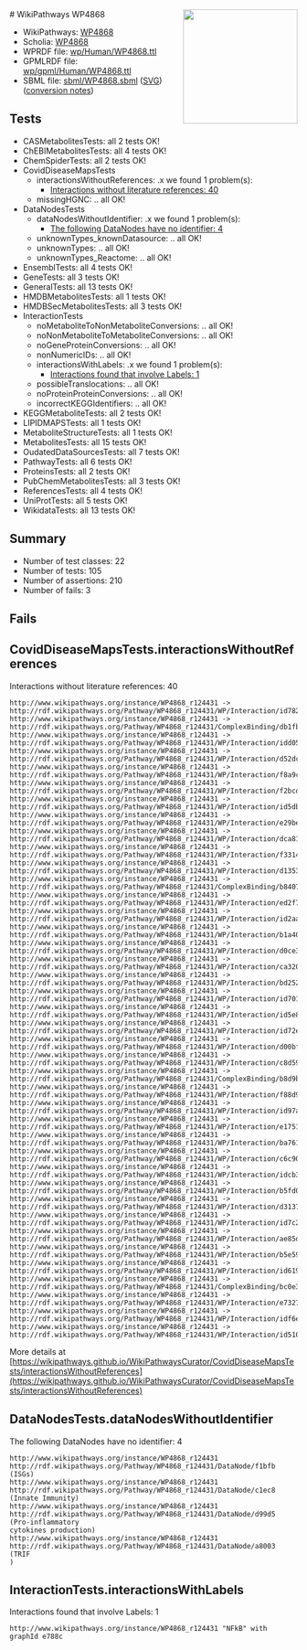 <img style="float: right; width: 200px" src="../logo.png" />
# WikiPathways WP4868

* WikiPathways: [WP4868](https://identifiers.org/wikipathways:WP4868)
* Scholia: [WP4868](https://scholia.toolforge.org/wikipathways/WP4868)
* WPRDF file: [wp/Human/WP4868.ttl](../wp/Human/WP4868.ttl)
* GPMLRDF file: [wp/gpml/Human/WP4868.ttl](../wp/gpml/Human/WP4868.ttl)
* SBML file: [sbml/WP4868.sbml](../sbml/WP4868.sbml) ([SVG](../sbml/WP4868.svg)) ([conversion notes](../sbml/WP4868.txt))

## Tests
* CASMetabolitesTests: all 2 tests OK!
* ChEBIMetabolitesTests: all 4 tests OK!
* ChemSpiderTests: all 2 tests OK!
* CovidDiseaseMapsTests
    * interactionsWithoutReferences: .x we found 1 problem(s):
        * [Interactions without literature references: 40](#9701cd3e)
    * missingHGNC: .. all OK!
* DataNodesTests
    * dataNodesWithoutIdentifier: .x we found 1 problem(s):
        * [The following DataNodes have no identifier: 4](#d2d32fa3)
    * unknownTypes_knownDatasource: .. all OK!
    * unknownTypes: .. all OK!
    * unknownTypes_Reactome: .. all OK!
* EnsemblTests: all 4 tests OK!
* GeneTests: all 3 tests OK!
* GeneralTests: all 13 tests OK!
* HMDBMetabolitesTests: all 1 tests OK!
* HMDBSecMetabolitesTests: all 3 tests OK!
* InteractionTests
    * noMetaboliteToNonMetaboliteConversions: .. all OK!
    * noNonMetaboliteToMetaboliteConversions: .. all OK!
    * noGeneProteinConversions: .. all OK!
    * nonNumericIDs: .. all OK!
    * interactionsWithLabels: .x we found 1 problem(s):
        * [Interactions found that involve Labels: 1](#630d2678)
    * possibleTranslocations: .. all OK!
    * noProteinProteinConversions: .. all OK!
    * incorrectKEGGIdentifiers: .. all OK!
* KEGGMetaboliteTests: all 2 tests OK!
* LIPIDMAPSTests: all 1 tests OK!
* MetaboliteStructureTests: all 1 tests OK!
* MetabolitesTests: all 15 tests OK!
* OudatedDataSourcesTests: all 7 tests OK!
* PathwayTests: all 6 tests OK!
* ProteinsTests: all 2 tests OK!
* PubChemMetabolitesTests: all 3 tests OK!
* ReferencesTests: all 4 tests OK!
* UniProtTests: all 5 tests OK!
* WikidataTests: all 13 tests OK!


## Summary

* Number of test classes: 22
* Number of tests: 105
* Number of assertions: 210
* Number of fails: 3

## Fails

<a name="9701cd3e" />

## CovidDiseaseMapsTests.interactionsWithoutReferences

Interactions without literature references: 40
```
http://www.wikipathways.org/instance/WP4868_r124431 -> http://rdf.wikipathways.org/Pathway/WP4868_r124431/WP/Interaction/id782ae218
http://www.wikipathways.org/instance/WP4868_r124431 -> http://rdf.wikipathways.org/Pathway/WP4868_r124431/ComplexBinding/db1fb
http://www.wikipathways.org/instance/WP4868_r124431 -> http://rdf.wikipathways.org/Pathway/WP4868_r124431/WP/Interaction/idd0587e82
http://www.wikipathways.org/instance/WP4868_r124431 -> http://rdf.wikipathways.org/Pathway/WP4868_r124431/WP/Interaction/d52dc
http://www.wikipathways.org/instance/WP4868_r124431 -> http://rdf.wikipathways.org/Pathway/WP4868_r124431/WP/Interaction/f8a9c
http://www.wikipathways.org/instance/WP4868_r124431 -> http://rdf.wikipathways.org/Pathway/WP4868_r124431/WP/Interaction/f2bcd
http://www.wikipathways.org/instance/WP4868_r124431 -> http://rdf.wikipathways.org/Pathway/WP4868_r124431/WP/Interaction/id5db145b0
http://www.wikipathways.org/instance/WP4868_r124431 -> http://rdf.wikipathways.org/Pathway/WP4868_r124431/WP/Interaction/e29be
http://www.wikipathways.org/instance/WP4868_r124431 -> http://rdf.wikipathways.org/Pathway/WP4868_r124431/WP/Interaction/dca81
http://www.wikipathways.org/instance/WP4868_r124431 -> http://rdf.wikipathways.org/Pathway/WP4868_r124431/WP/Interaction/f3314
http://www.wikipathways.org/instance/WP4868_r124431 -> http://rdf.wikipathways.org/Pathway/WP4868_r124431/WP/Interaction/d1353
http://www.wikipathways.org/instance/WP4868_r124431 -> http://rdf.wikipathways.org/Pathway/WP4868_r124431/ComplexBinding/b8407
http://www.wikipathways.org/instance/WP4868_r124431 -> http://rdf.wikipathways.org/Pathway/WP4868_r124431/WP/Interaction/ed2f7
http://www.wikipathways.org/instance/WP4868_r124431 -> http://rdf.wikipathways.org/Pathway/WP4868_r124431/WP/Interaction/id2aa49a5d
http://www.wikipathways.org/instance/WP4868_r124431 -> http://rdf.wikipathways.org/Pathway/WP4868_r124431/WP/Interaction/b1a40
http://www.wikipathways.org/instance/WP4868_r124431 -> http://rdf.wikipathways.org/Pathway/WP4868_r124431/WP/Interaction/d0ce3
http://www.wikipathways.org/instance/WP4868_r124431 -> http://rdf.wikipathways.org/Pathway/WP4868_r124431/WP/Interaction/ca320
http://www.wikipathways.org/instance/WP4868_r124431 -> http://rdf.wikipathways.org/Pathway/WP4868_r124431/WP/Interaction/bd252
http://www.wikipathways.org/instance/WP4868_r124431 -> http://rdf.wikipathways.org/Pathway/WP4868_r124431/WP/Interaction/id7018850f
http://www.wikipathways.org/instance/WP4868_r124431 -> http://rdf.wikipathways.org/Pathway/WP4868_r124431/WP/Interaction/id5e8cde6a
http://www.wikipathways.org/instance/WP4868_r124431 -> http://rdf.wikipathways.org/Pathway/WP4868_r124431/WP/Interaction/id72e167d2
http://www.wikipathways.org/instance/WP4868_r124431 -> http://rdf.wikipathways.org/Pathway/WP4868_r124431/WP/Interaction/d00bf
http://www.wikipathways.org/instance/WP4868_r124431 -> http://rdf.wikipathways.org/Pathway/WP4868_r124431/WP/Interaction/c8d59
http://www.wikipathways.org/instance/WP4868_r124431 -> http://rdf.wikipathways.org/Pathway/WP4868_r124431/ComplexBinding/b8d9b
http://www.wikipathways.org/instance/WP4868_r124431 -> http://rdf.wikipathways.org/Pathway/WP4868_r124431/WP/Interaction/f88d9
http://www.wikipathways.org/instance/WP4868_r124431 -> http://rdf.wikipathways.org/Pathway/WP4868_r124431/WP/Interaction/id97a8368b
http://www.wikipathways.org/instance/WP4868_r124431 -> http://rdf.wikipathways.org/Pathway/WP4868_r124431/WP/Interaction/e1751
http://www.wikipathways.org/instance/WP4868_r124431 -> http://rdf.wikipathways.org/Pathway/WP4868_r124431/WP/Interaction/ba761
http://www.wikipathways.org/instance/WP4868_r124431 -> http://rdf.wikipathways.org/Pathway/WP4868_r124431/WP/Interaction/c6c90
http://www.wikipathways.org/instance/WP4868_r124431 -> http://rdf.wikipathways.org/Pathway/WP4868_r124431/WP/Interaction/idcb3aff58
http://www.wikipathways.org/instance/WP4868_r124431 -> http://rdf.wikipathways.org/Pathway/WP4868_r124431/WP/Interaction/b5fd0
http://www.wikipathways.org/instance/WP4868_r124431 -> http://rdf.wikipathways.org/Pathway/WP4868_r124431/WP/Interaction/d3137
http://www.wikipathways.org/instance/WP4868_r124431 -> http://rdf.wikipathways.org/Pathway/WP4868_r124431/WP/Interaction/id7c297d34
http://www.wikipathways.org/instance/WP4868_r124431 -> http://rdf.wikipathways.org/Pathway/WP4868_r124431/WP/Interaction/ae85d
http://www.wikipathways.org/instance/WP4868_r124431 -> http://rdf.wikipathways.org/Pathway/WP4868_r124431/WP/Interaction/b5e59
http://www.wikipathways.org/instance/WP4868_r124431 -> http://rdf.wikipathways.org/Pathway/WP4868_r124431/WP/Interaction/id619b1996
http://www.wikipathways.org/instance/WP4868_r124431 -> http://rdf.wikipathways.org/Pathway/WP4868_r124431/ComplexBinding/bc0e3
http://www.wikipathways.org/instance/WP4868_r124431 -> http://rdf.wikipathways.org/Pathway/WP4868_r124431/WP/Interaction/e7327
http://www.wikipathways.org/instance/WP4868_r124431 -> http://rdf.wikipathways.org/Pathway/WP4868_r124431/WP/Interaction/idf6e0bc7f
http://www.wikipathways.org/instance/WP4868_r124431 -> http://rdf.wikipathways.org/Pathway/WP4868_r124431/WP/Interaction/id51069b65
```

More details at [https://wikipathways.github.io/WikiPathwaysCurator/CovidDiseaseMapsTests/interactionsWithoutReferences](https://wikipathways.github.io/WikiPathwaysCurator/CovidDiseaseMapsTests/interactionsWithoutReferences)

<a name="d2d32fa3" />

## DataNodesTests.dataNodesWithoutIdentifier

The following DataNodes have no identifier: 4
```
http://www.wikipathways.org/instance/WP4868_r124431 http://rdf.wikipathways.org/Pathway/WP4868_r124431/DataNode/f1bfb (ISGs)
http://www.wikipathways.org/instance/WP4868_r124431 http://rdf.wikipathways.org/Pathway/WP4868_r124431/DataNode/c1ec8 (Innate Immunity)
http://www.wikipathways.org/instance/WP4868_r124431 http://rdf.wikipathways.org/Pathway/WP4868_r124431/DataNode/d99d5 (Pro-inflammatory 
cytokines production)
http://www.wikipathways.org/instance/WP4868_r124431 http://rdf.wikipathways.org/Pathway/WP4868_r124431/DataNode/a8003 (TRIF
)
```

<a name="630d2678" />

## InteractionTests.interactionsWithLabels

Interactions found that involve Labels: 1
```
http://www.wikipathways.org/instance/WP4868_r124431 "NFkB" with graphId e788c
```

